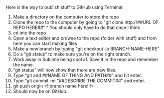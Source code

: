 Here is the way to publish stuff to GitHub using Terminal:

1. Make a directory on the computer to store the repo
2. Clone the repo to the computer by going to "git clone http://##URL OF REPO HERE##"
^ You should only have to do that once I think
3. cd into the repo
4. Open a text editor and browse to the repo (folder with stuff) and from here you can start making files
5. Make a new branch by typing "git checkout -b BRANCH-NAME-HERE"
6. Do a "git status" to make sure you're on the right branch.
7. Work away in Sublime being cool af. Save it in the repo and remember the name.
8. "git status" will now show that there are new files.
9. Type "git add ##NAME OF THING AND PATH##" and hit enter.
10. Type "git commit -m "##DESCRIBE THE COMMIT##" and enter.
11. git push origin <!!branch name here!!!>
12. Should now be on GitHub.